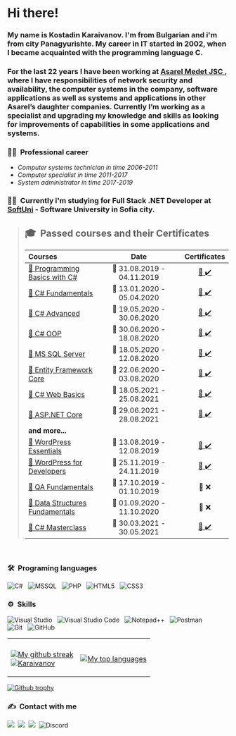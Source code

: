 # Hi there! 

### My name is **Kostadin Karaivanov**. I'm from Bulgarian and i'm from city Panagyurishte. My career in IT started in 2002, when I became acquainted with the programming language C. 
### For the last 22 years I have been working at <a href="http://asarel.com/"> Asarel Medet JSC </a>, where I have responsibilities of network security and availability, the computer systems in the company, software applications as well as systems and applications in other Asarel’s daughter companies. Currently I’m working as a specialist and upgrading my knowledge and skills as looking for improvements of capabilities in some applications and systems. </br>

### 🧑‍💼 **&nbsp;Professional career**
- _Computer systems technician in time 2006-2011_
- _Computer specialist in time 2011-2017_
- _System administrator in time 2017-2019_

### 👨‍🎓 **&nbsp;Currently i'm studying for Full Stack .NET Developer at <a href="https://softuni.bg/">SoftUni</a> - Software University in Sofia city.**

> ## 🎓 &nbsp;Passed courses and their Certificates
> |**Courses**|**Date**||**Certificates**|
> | :--- | :---: |-| :---: |
> |<a href="https://softuni.bg/trainings/2428/programming-basics-with-csharp-september-2019"> 📌 Programming Basics with C# </a>| 📆 31.08.2019 - 04.11.2019 | | <a href="https://softuni.bg/Certificates/Details/71543/e814e87f">📜&nbsp;✔️</a> |
> |<a href="https://softuni.bg/trainings/2606/csharp-oop-february-2020"> 📌 C# Fundamentals </a>| 📆 13.01.2020 - 05.04.2020 | |<a href="https://softuni.bg/Certificates/Details/79961/acf6c290">📜&nbsp;✔️</a> |
> |<a href="https://softuni.bg/trainings/2834/csharp-advanced-may-2020"> 📌 C# Advanced </a>| 📆 19.05.2020 - 30.06.2020 | |<a href="https://softuni.bg/Certificates/Details/83257/59ad335f">📜&nbsp;✔️</a> |
> |<a href="https://softuni.bg/trainings/2835/csharp-oop-june-2020"> 📌 C# OOP </a>| 📆 30.06.2020 - 18.08.2020 | |<a href="https://softuni.bg/Certificates/Details/86561/84342705">📜&nbsp;✔️</a> |
> |<a href="https://softuni.bg/trainings/2988/databases-basics-ms-sql-server-may-2020"> 📌 MS SQL Server </a>| 📆 18.05.2020 - 12.08.2020 | |<a href="https://softuni.bg/Certificates/Details/82762/1b76dbb9">📜&nbsp;✔️</a> |
> |<a href="https://softuni.bg/trainings/2843/entity-framework-core-june-2020"> 📌 Entity Framework Core </a>| 📆 22.06.2020 - 03.08.2020 | |<a href="https://softuni.bg/Certificates/Details/86535/525732fb">📜&nbsp;✔️</a> |
> |<a href="https://softuni.bg/trainings/3353/csharp-web-basics-basics-may-2021"> 📌 C# Web Basics </a>| 📆 18.05.2021 - 25.08.2021 | |<a href="https://softuni.bg/certificates/details/109528/4af206db">📜&nbsp;✔️</a> |
> |<a href="https://softuni.bg/trainings/3354/asp-dot-net-core-june-2021"> 📌 ASP.NET Core </a>| 📆  29.06.2021 - 28.08.2021 | |<a href="https://softuni.bg/certificates/details/113497/180a189f">📜&nbsp;✔️</a> |
> | **and more...** |  ||  |
> |<a href="https://softuni.bg/trainings/2467/wordpress-essentials-august-2019" > 📌 WordPress Essentials </a>| 📆 13.08.2019 - 12.08.2019 ||<a href="https://softuni.bg/Certificates/Details/70803/a170661b">📜&nbsp;✔️</a> |
> |<a href="https://softuni.bg/trainings/2657/wordpress-for-developers-november-2019"> 📌 WordPress for Developers </a>| 📆 25.11.2019 - 24.11.2019 | | <a href="https://softuni.bg/Certificates/Details/75913/b896fe12">📜&nbsp;✔️</a> |
> |<a href="https://softuni.bg/trainings/2547/qa-fundamentals-october-2019"> 📌 QA Fundamentals </a>| 📆 17.10.2019 - 01.10.2019 | |📜&nbsp;❌</a> |
> |<a href="https://softuni.bg/trainings/3112/data-structures-fundamentals-with-csharp-september-2020"> 📌 Data Structures Fundamentals </a>| 📆 01.09.2020 - 11.10.2020 | |📜&nbsp;❌</a> |
> |<a href="https://softuni.bg/trainings/3341/csharp-masterclass-march-2021"> 📌 C# Masterclass </a>| 📆 30.03.2021 - 30.05.2021 | | <a href="https://softuni.bg/Certificates/Details/106989/6f9f9908">📜&nbsp;✔️</a> |

</br>

### 🛠️ &nbsp;Programing languages
![C#](https://img.shields.io/badge/-C%23-239120?style=flat&logo=c-sharp&logoColor=white)&nbsp;&nbsp;
![MSSQL](https://img.shields.io/badge/MSSQL-CC2927?style=flat&logo=microsoft-sql-server&logoColor=white)&nbsp;&nbsp;
![PHP](https://img.shields.io/badge/PHP-5C2D91?style=flat&logo=php&logoColor=white)&nbsp;&nbsp;
![HTML5](https://img.shields.io/badge/HTML5-E34F26?style=flat&logo=html5&logoColor=white)&nbsp;&nbsp;
![CSS3](https://img.shields.io/badge/CSS-1572B6?&style=flat&logo=css3&logoColor=white)&nbsp;&nbsp;

### ⚙️ &nbsp;Skills
![Visual Studio](https://img.shields.io/badge/Visual%20Studio-5C2D91?style=flat&logo=visual-studio&logoColor=white)&nbsp;&nbsp;
![Visual Studio Code](https://img.shields.io/badge/Visual%20Studio%20Code-007ACC?style=flat&logo=visual-studio-code&logoColor=white)&nbsp;&nbsp;
![Notepad++](https://img.shields.io/badge/Notepad%2B%2B-90E59A?style=flat&logo=notepad%2B%2B&logoColor=black)&nbsp;&nbsp;
![Postman](https://img.shields.io/badge/Postman-FF6C37?style=flat&logo=postman&logoColor=white)&nbsp;&nbsp;\
![Git](https://img.shields.io/badge/Git-F05032?style=flat&logo=git&logoColor=white)&nbsp;&nbsp;
![GitHub](https://img.shields.io/badge/GitHub-181717?style=flat&logo=github&logoColor=white)&nbsp;

<table style="border: 0px solid">
      <th>
</th>
      <th></th>
    </tr>
    <tr>
      <td>

[![My github streak](https://github-readme-streak-stats.herokuapp.com/?user=kkaraivanov&theme=blue-green)](https://github.com/kkaraivanov/github-readme-streak-stats)\
[![Karaivanov](https://stars.medv.io/Naereen/badges.svg)](https://stars.medv.io/kkaraivanov/badges)
      </td>
      <td>
      
[![My top languages](https://github-readme-stats.vercel.app/api/top-langs/?username=kkaraivanov&theme=blue-green)](https://github.com/kkaraivanov/github-readme-stats)      
      </td>
    </tr>
</table>

[![Github trophy](https://github-profile-trophy.vercel.app/?username=kkaraivanov&row=1)](https://github.com/kkaraivanov/github-profile-trophy)
</br>

### ✍️ &nbsp;Contact with me

<a href="mailto:kostadin.karaivanov@outlok.com"><img src="https://img.shields.io/badge/-kostadin.karaivanov@outlok.com-EA4335?style=flat&logo=gmail&logoColor=white"/></a>&nbsp;
<a href="https://www.linkedin.com/in/kostadin-karaivanov-8390061a5/"><img src="https://img.shields.io/badge/-Kostadin%20Karaivanov-0A66C2?style=flat&logo=linkedin&logoColor=white"/></a>&nbsp;
<a href="https://www.facebook.com/profile.php?id=100000311415045"><img src="https://img.shields.io/badge/-Kostadin%20Karaivanov-1877F2?style=flat&logo=facebook&logoColor=white"/></a>&nbsp;
![Discord](https://img.shields.io/badge/-kkaraivanov-7289DA?style=flat&logo=discord&logoColor=white)
